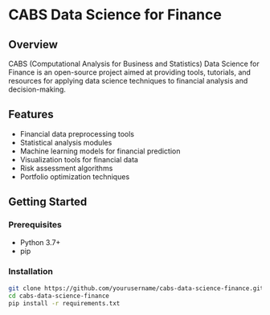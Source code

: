 # CABS Data Science for Finance

## Overview

CABS (Computational Analysis for Business and Statistics) Data Science for Finance is an open-source project aimed at providing tools, tutorials, and resources for applying data science techniques to financial analysis and decision-making.

## Features

- Financial data preprocessing tools
- Statistical analysis modules
- Machine learning models for financial prediction
- Visualization tools for financial data
- Risk assessment algorithms
- Portfolio optimization techniques

## Getting Started

### Prerequisites

- Python 3.7+
- pip

### Installation

```bash
git clone https://github.com/yourusername/cabs-data-science-finance.git
cd cabs-data-science-finance
pip install -r requirements.txt
